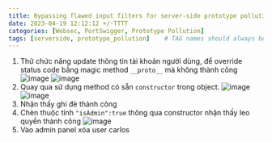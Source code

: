 ```yaml
---
title: Bypassing flawed input filters for server-side prototype pollution
date: 2023-04-19 12:12:12 +/-TTTT
categories: [Websec, PortSwigger, Prototype Pollution]
tags: [serverside, prototype_pollution]    # TAG names should always be lowercase
---
```


1. Thử chức năng update thông tin tài khoản người dùng, để override status code bằng magic method ``__proto__`` mà không thành công
![image](https://user-images.githubusercontent.com/80744099/231984660-b03198ca-11dd-41ba-8f54-e438df05c91e.png)
![image](https://user-images.githubusercontent.com/80744099/231984729-d73e4e05-91be-47a1-ad0a-c596e1713d57.png)
2. Quay qua sử dụng method có sẵn `constructor` trong object. 
![image](https://user-images.githubusercontent.com/80744099/231985237-1a908e68-8389-4111-8919-7c4524c6ceab.png)
![image](https://user-images.githubusercontent.com/80744099/231985290-af5af743-b604-4e53-843d-6f6ffcd6fc22.png)
3. Nhận thấy ghi đè thành công 
4. Chèn thuộc tính ``"isAdmin":true`` thông qua constructor nhận thấy leo quyền thành công
![image](https://user-images.githubusercontent.com/80744099/231986129-cb87793b-f1f8-44d1-941c-d4626f6f5018.png)
5. Vào admin panel xóa user carlos